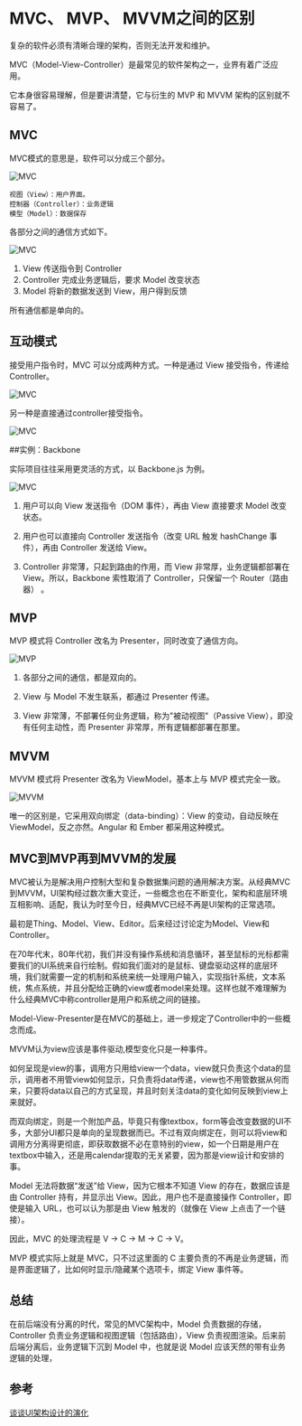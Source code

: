 # MVC、 MVP、 MVVM之间的区别

复杂的软件必须有清晰合理的架构，否则无法开发和维护。

MVC（Model-View-Controller）是最常见的软件架构之一，业界有着广泛应用。

它本身很容易理解，但是要讲清楚，它与衍生的 MVP 和 MVVM 架构的区别就不容易了。


## MVC

MVC模式的意思是，软件可以分成三个部分。

![MVC](../assets/mvc.png)

```
视图（View）：用户界面。
控制器（Controller）：业务逻辑
模型（Model）：数据保存
```
各部分之间的通信方式如下。

![MVC](../assets/mvc2.png)

1. View 传送指令到 Controller
1. Controller 完成业务逻辑后，要求 Model 改变状态
1. Model 将新的数据发送到 View，用户得到反馈

所有通信都是单向的。

## 互动模式

接受用户指令时，MVC 可以分成两种方式。一种是通过 View 接受指令，传递给 Controller。

![MVC](../assets/mvc3.png)

另一种是直接通过controller接受指令。

![MVC](../assets/mvc4.png)

##实例：Backbone

实际项目往往采用更灵活的方式，以 Backbone.js 为例。

![MVC](../assets/mvc-backbone.png)

1. 用户可以向 View 发送指令（DOM 事件），再由 View 直接要求 Model 改变状态。

2. 用户也可以直接向 Controller 发送指令（改变 URL 触发 hashChange 事件），再由 Controller 发送给 View。

3. Controller 非常薄，只起到路由的作用，而 View 非常厚，业务逻辑都部署在 View。所以，Backbone 索性取消了 Controller，只保留一个 Router（路由器） 。

## MVP

MVP 模式将 Controller 改名为 Presenter，同时改变了通信方向。

![MVP](../assets/mvp.png)

1. 各部分之间的通信，都是双向的。

2. View 与 Model 不发生联系，都通过 Presenter 传递。

3. View 非常薄，不部署任何业务逻辑，称为"被动视图"（Passive View），即没有任何主动性，而 Presenter 非常厚，所有逻辑都部署在那里。

## MVVM

MVVM 模式将 Presenter 改名为 ViewModel，基本上与 MVP 模式完全一致。

![MVVM](../assets/mvvm.png)

唯一的区别是，它采用双向绑定（data-binding）：View 的变动，自动反映在 ViewModel，反之亦然。Angular 和 Ember 都采用这种模式。


## MVC到MVP再到MVVM的发展

MVC被认为是解决用户控制大型和复杂数据集问题的通用解决方案。从经典MVC到MVVM，UI架构经过数次重大变迁，一些概念也在不断变化，架构和底层环境互相影响、适配，我认为时至今日，经典MVC已经不再是UI架构的正常选项。

最初是Thing、Model、View、Editor。后来经过讨论定为Model、View和Controller。

在70年代末，80年代初，我们并没有操作系统和消息循环，甚至鼠标的光标都需要我们的UI系统来自行绘制。假如我们面对的是鼠标、键盘驱动这样的底层环境，我们就需要一定的机制和系统来统一处理用户输入，实现指针系统，文本系统，焦点系统，并且分配给正确的view或者model来处理。这样也就不难理解为什么经典MVC中称controller是用户和系统之间的链接。

Model-View-Presenter是在MVC的基础上，进一步规定了Controller中的一些概念而成。

MVVM认为view应该是事件驱动,模型变化只是一种事件。

如何呈现是view的事，调用方只用给view一个data，view就只负责这个data的显示，调用者不用管view如何显示，只负责将data传递，view也不用管数据从何而来，只要将data以自己的方式呈现，并且时刻关注data的变化如何反映到view上来就好。

而双向绑定，则是一个附加产品，毕竟只有像textbox，form等会改变数据的UI不多，大部分UI都只是单向的呈现数据而已。不过有双向绑定在，则可以将view和调用方分离得更彻底，即获取数据不必在意特别的view，如一个日期是用户在textbox中输入，还是用calendar提取的无关紧要，因为那是view设计和安排的事。

Model 无法将数据“发送”给 View，因为它根本不知道 View 的存在，数据应该是由 Controller 持有，并显示出 View。因此，用户也不是直接操作 Controller，即使是输入 URL，也可以认为那是由 View 触发的（就像在 View 上点击了一个链接）。

因此，MVC 的处理流程是 V -> C -> M -> C -> V。

MVP 模式实际上就是 MVC，只不过这里面的 C 主要负责的不再是业务逻辑，而是界面逻辑了，比如何时显示/隐藏某个选项卡，绑定 View 事件等。


## 总结

在前后端没有分离的时代，常见的MVC架构中，Model 负责数据的存储，Controller 负责业务逻辑和视图逻辑（包括路由），View 负责视图渲染。后来前后端分离后，业务逻辑下沉到 Model 中，也就是说 Model 应该天然的带有业务逻辑的处理，


## 参考

[谈谈UI架构设计的演化](https://www.cnblogs.com/winter-cn/p/4285171.html)
